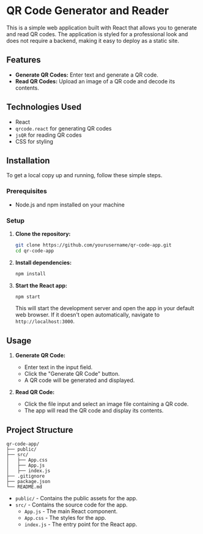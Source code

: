 
# QR Code Generator and Reader

This is a simple web application built with React that allows you to generate and read QR codes. The application is styled for a professional look and does not require a backend, making it easy to deploy as a static site.

## Features

- **Generate QR Codes:** Enter text and generate a QR code.
- **Read QR Codes:** Upload an image of a QR code and decode its contents.

## Technologies Used

- React
- `qrcode.react` for generating QR codes
- `jsQR` for reading QR codes
- CSS for styling

## Installation

To get a local copy up and running, follow these simple steps.

### Prerequisites

- Node.js and npm installed on your machine

### Setup

1. **Clone the repository:**

   ```sh
   git clone https://github.com/yourusername/qr-code-app.git
   cd qr-code-app
   ```

2. **Install dependencies:**

   ```sh
   npm install
   ```

3. **Start the React app:**

   ```sh
   npm start
   ```

   This will start the development server and open the app in your default web browser. If it doesn't open automatically, navigate to `http://localhost:3000`.

## Usage

1. **Generate QR Code:**
   - Enter text in the input field.
   - Click the "Generate QR Code" button.
   - A QR code will be generated and displayed.

2. **Read QR Code:**
   - Click the file input and select an image file containing a QR code.
   - The app will read the QR code and display its contents.

## Project Structure

```
qr-code-app/
├── public/
├── src/
│   ├── App.css
│   ├── App.js
│   ├── index.js
├── .gitignore
├── package.json
└── README.md
```

- `public/` - Contains the public assets for the app.
- `src/` - Contains the source code for the app.
  - `App.js` - The main React component.
  - `App.css` - The styles for the app.
  - `index.js` - The entry point for the React app.


